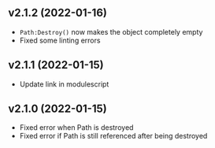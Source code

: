 ## v2.1.2 (2022-01-16)
* `Path:Destroy()` now makes the object completely empty
* Fixed some linting errors

## v2.1.1 (2022-01-15)
* Update link in modulescript

## v2.1.0 (2022-01-15)
* Fixed error when Path is destroyed
* Fixed error if Path is still referenced after being destroyed
